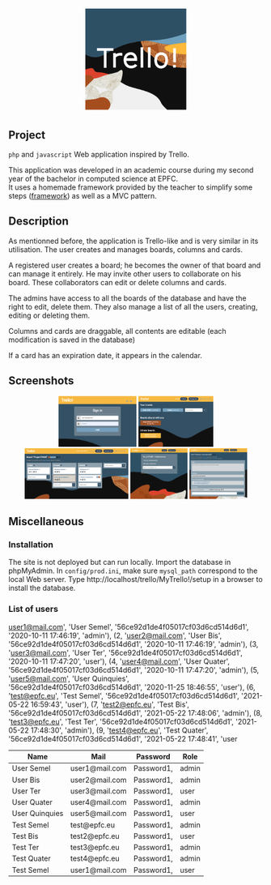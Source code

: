 <h1 align="center">
  <img alt="Logo" src="https://github.com/Xebache/MyTrello/blob/main/docs/trello.svg" width="200" />
</h1>

## Project

 `php` and `javascript` Web application inspired by Trello.

  This application was developed in an academic course during my second year of the bachelor in computed science at EPFC.  
  It uses a homemade framework provided by the teacher to simplify some steps (<a href="https://github.com/Xebache/MyTrello/tree/main/MyTrello!/framework">framework</a>) as well as a MVC pattern.

## Description

 As mentionned before, the application is Trello-like and is very similar in its utilisation.
 The user creates and manages boards, columns and cards. 

 A registered user creates a board; he becomes the owner of that board and can manage it entirely.
 He may invite other users to collaborate on his board. These collaborators can edit or delete columns and cards.

 The admins have access to all the boards of the database and have the right to edit, delete them.
 They also manage a list of all the users, creating, editing or deleting them.

 Columns and cards are draggable, all contents are editable (each modification is saved in the database)
  
 If a card has an expiration date, it appears in the calendar. 
  
## Screenshots

 <div display="flex" flex-direction="row" justify-content="space-around" align-items="center" flex-wrap="wrap" align="center">
  <img alt="Screenshot" src="https://github.com/Xebache/MyTrello/blob/main/docs/login.png" height="100" />
  <img alt="Screenshot" src="https://github.com/Xebache/MyTrello/blob/main/docs/boards.png" height="100" />
  <img alt="Screenshot" src="https://github.com/Xebache/MyTrello/blob/main/docs/board.png" height="100" />
  <img alt="Screenshot" src="https://github.com/Xebache/MyTrello/blob/main/docs/collaborators.png" height="100" />
  <img alt="Screenshot" src="https://github.com/Xebache/MyTrello/blob/main/docs/card.png" height="100" />
</div>

## Miscellaneous

 ### Installation

 The site is not deployed but can run locally.
 Import the database in phpMyAdmin. In `config/prod.ini`, make sure `mysql_path` correspond to the local Web server. Type http://localhost/trello/MyTrello!/setup in a browser to install the database.

 ### List of users

 user1@mail.com', 'User Semel', '56ce92d1de4f05017cf03d6cd514d6d1', '2020-10-11 17:46:19', 'admin'),
(2, 'user2@mail.com', 'User Bis', '56ce92d1de4f05017cf03d6cd514d6d1', '2020-10-11 17:46:19', 'admin'),
(3, 'user3@mail.com', 'User Ter', '56ce92d1de4f05017cf03d6cd514d6d1', '2020-10-11 17:47:20', 'user'),
(4, 'user4@mail.com', 'User Quater', '56ce92d1de4f05017cf03d6cd514d6d1', '2020-10-11 17:47:20', 'admin'),
(5, 'user5@mail.com', 'User Quinquies', '56ce92d1de4f05017cf03d6cd514d6d1', '2020-11-25 18:46:55', 'user'),
(6, 'test@epfc.eu', 'Test Semel', '56ce92d1de4f05017cf03d6cd514d6d1', '2021-05-22 16:59:43', 'user'),
(7, 'test2@epfc.eu', 'Test Bis', '56ce92d1de4f05017cf03d6cd514d6d1', '2021-05-22 17:48:06', 'admin'),
(8, 'test3@epfc.eu', 'Test Ter', '56ce92d1de4f05017cf03d6cd514d6d1', '2021-05-22 17:48:30', 'admin'),
(9, 'test4@epfc.eu', 'Test Quater', '56ce92d1de4f05017cf03d6cd514d6d1', '2021-05-22 17:48:41', 'user

 <table align="center">
    <thead>
        <tr>
            <th>Name</th><th>Mail</th><th>Password</th><th>Role</th>
        </tr>
    </thead>
    <tbody>
        <tr>
            <td>User Semel</td><td>user1@mail.com</td><td>Password1,</td><td>admin</td>
        </tr>
        <tr>
            <td>User Bis</td><td>user2@mail.com</td><td>Password1,</td><td>admin</td>
        </tr>
        <tr>
            <td>User Ter</td><td>user3@mail.com</td><td>Password1,</td><td>user</td>
        </tr>
        <tr>
            <td>User Quater</td><td>user4@mail.com</td><td>Password1,</td><td>admin</td>
        </tr>
        <tr>
            <td>User Quinquies</td><td>user5@mail.com</td><td>Password1,</td><td>user</td>
        </tr>
        <tr>
            <td>Test Semel</td><td>test@epfc.eu</td><td>Password1,</td><td>admin</td>
        </tr>
        <tr>
            <td>Test Bis</td><td>test2@epfc.eu</td><td>Password1,</td><td>user</td>
        </tr>
        <tr>
            <td>Test Ter</td><td>test3@epfc.eu</td><td>Password1,</td><td>admin</td>
        </tr>
        <tr>
            <td>Test Quater</td><td>test4@epfc.eu</td><td>Password1,</td><td>admin</td>
        </tr>
        <tr>
            <td>Test Semel</td><td>user1@mail.com</td><td>Password1,</td><td>user</td>
        </tr>
    </tbody>
 </table>